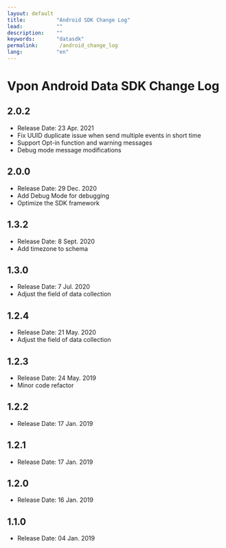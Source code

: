 ```yaml
---
layout: default
title:          "Android SDK Change Log"
lead:           ""
description:    ""
keywords:       "datasdk"
permalink:       /android_change_log
lang:           "en"
---
```


# Vpon Android Data SDK Change Log

## 2.0.2

* Release Date: 23 Apr. 2021
* Fix UUID duplicate issue when send multiple events in short time
* Support Opt-in function and warning messages
* Debug mode message modifications


## 2.0.0

* Release Date: 29 Dec. 2020
* Add Debug Mode for debugging
* Optimize the SDK framework


## 1.3.2

* Release Date: 8 Sept. 2020
* Add timezone to schema


## 1.3.0

* Release Date: 7 Jul. 2020
* Adjust the field of data collection


## 1.2.4

* Release Date: 21 May. 2020
* Adjust the field of data collection

## 1.2.3

* Release Date: 24 May. 2019
* Minor code refactor

## 1.2.2

* Release Date: 17 Jan. 2019

## 1.2.1

* Release Date: 17 Jan. 2019

## 1.2.0

* Release Date: 16 Jan. 2019

## 1.1.0

* Release Date: 04 Jan. 2019
